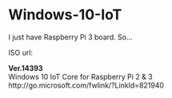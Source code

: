 # Windows-10-IoT

I just have Raspberry Pi 3 board. So...

ISO url:

<p><b>Ver.14393</b><br>
Windows 10 IoT Core for Raspberry Pi 2 & 3 <br>
http://go.microsoft.com/fwlink/?LinkId=821940
